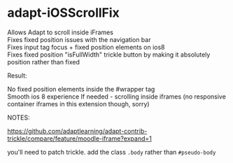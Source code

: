 adapt-iOSScrollFix
==========================

Allows Adapt to scroll inside iFrames  
Fixes fixed position issues with the navigation bar  
Fixes input tag focus + fixed position elements on ios8  
Fixes fixed position "isFullWidth" trickle button by making it absolutely position rather than fixed  

Result:  

No fixed position elements inside the #wrapper tag  
Smooth ios 8 experience
If needed - scrolling inside iframes (no responsive container iframes in this extension though, sorry)  

NOTES:

https://github.com/adaptlearning/adapt-contrib-trickle/compare/feature/moodle-iframe?expand=1

you'll need to patch trickle. add the class ```.body``` rather than ```#pseudo-body```
